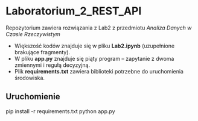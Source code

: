 # Laboratorium_2_REST_API

Repozytorium zawiera rozwiązania z Lab2 z przedmiotu *Analiza Danych w Czasie Rzeczywistym*

- Większość kodów znajduje się w pliku **Lab2.ipynb** (uzupełnione brakujące fragmenty).
- W pliku **app.py** znajduje się piąty program – zapytanie z dwoma zmiennymi i regułą decyzyjną.
- Plik **requirements.txt** zawiera biblioteki potrzebne do uruchomienia środowiska.

## Uruchomienie

pip install -r requirements.txt
python app.py
